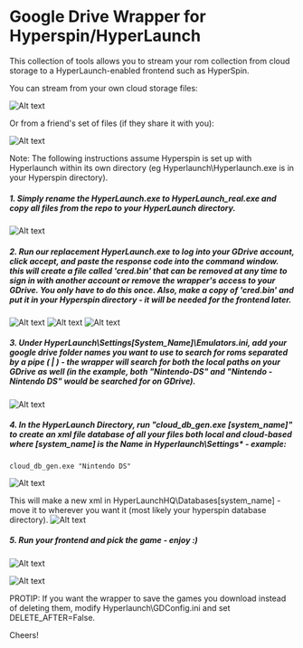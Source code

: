 # Google Drive Wrapper for Hyperspin/HyperLaunch

This collection of tools allows you to stream your rom collection from cloud storage to a HyperLaunch-enabled frontend such as HyperSpin.

You can stream from your own cloud storage files:

![Alt text](http://i.imgur.com/O0izf18.png "Optional title")

Or from a friend's set of files (if they share it with you):

![Alt text](http://i.imgur.com/KSD9Pn4.png "Optional title")

Note: The following instructions assume Hyperspin is set up with Hyperlaunch within its own directory (eg Hyperlaunch\Hyperlaunch.exe is in your Hyperspin directory).

##### 1. Simply rename the HyperLaunch.exe to HyperLaunch_real.exe and copy all files from the repo to your HyperLaunch directory.

![Alt text](http://i.imgur.com/1a50rV8.png)

##### 2. Run our replacement HyperLaunch.exe to log into your GDrive account, click accept, and paste the response code into the command window. this will create a file called 'cred.bin' that can be removed at any time to sign in with another account or remove the wrapper's access to your GDrive. You only have to do this once. Also, make a copy of 'cred.bin' and put it in your Hyperspin directory - it will be needed for the frontend later.

![Alt text](http://i.imgur.com/RrrPpYW.png)
![Alt text](http://i.imgur.com/CI7gua2.png)
![Alt text](http://i.imgur.com/CJl04U1.png)


##### 3. Under HyperLaunch\Settings\[System_Name]\Emulators.ini, add your google drive folder names you want to use to search for roms separated by a pipe ( | ) - the wrapper will search for both the local paths on your GDrive as well (in the example, both "Nintendo-DS" and "Nintendo - Nintendo DS" would be searched for on GDrive).
![Alt text](http://i.imgur.com/K3NXHMz.png)


##### 4. In the HyperLaunch Directory, run "cloud_db_gen.exe [system_name]" to create an xml file database of all your files both local and cloud-based where [system_name] is the Name in Hyperlaunch\Settings\* - example:
	cloud_db_gen.exe "Nintendo DS"

![Alt text](http://i.imgur.com/bh4aixu.png)


This will make a new xml in HyperLaunchHQ\Databases\[system_name] - move it to wherever you want it (most likely your hyperspin database directory).
![Alt text](http://i.imgur.com/vHnA4YC.png)

##### 5. Run your frontend and pick the game - enjoy :)

![Alt text](http://i.imgur.com/oPWcpaI.png)

![Alt text](http://i.imgur.com/x4yw8mw.png)

PROTIP: If you want the wrapper to save the games you download instead of deleting them, modify Hyperlaunch\GDConfig.ini and set DELETE_AFTER=False.

Cheers!
